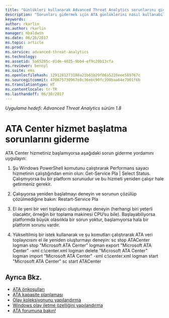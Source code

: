 ```yaml
---
title: "Günlükleri kullanarak Advanced Threat Analytics sorunlarını giderme | Microsoft Docs"
description: "Sorunları gidermek için ATA günlüklerini nasıl kullanabileceğiniz açıklanır"
keywords: 
author: rkarlin
ms.author: rkarlin
manager: mbaldwin
ms.date: 06/26/2017
ms.topic: article
ms.prod: 
ms.service: advanced-threat-analytics
ms.technology: 
ms.assetid: 5a65285c-d1de-4025-9bb4-ef9c20b13cfa
ms.reviewer: bennyl
ms.suite: ems
ms.openlocfilehash: 1291281273188a21b61b29f06a5220eee589767c
ms.sourcegitcommit: 470675730967e0c36ebc90fc399baa64e7901f6b
ms.translationtype: HT
ms.contentlocale: tr-TR
ms.lasthandoff: 06/30/2017
---
```

*Uygulama hedefi: Advanced Threat Analytics sürüm 1.8*



# ATA Center hizmet başlatma sorunlarını giderme
<a id="troubleshooting-ata-center-service-startup" class="xliff"></a>

ATA Center hizmetiniz başlamıyorsa aşağıdaki sorun giderme yordamını uygulayın:

1.  Şu Windows PowerShell komutunu çalıştırarak Performans sayacı hizmetinin çalıştığından emin olun: Get-Service Pla | Select Status. Çalışmıyorsa bu bir platform sorunudur ve bu hizmeti yeniden çalışır hale getirmeniz gerekir.
2.  Çalışıyorsa yeniden başlatmayı deneyin ve sorunun çözülüp çözülmediğine bakın: Restart-Service Pla
3.  El ile yeni bir veri toplayıcı oluşturmayı deneyin (herhangi biri yeterli olacaktır, örneğin bir toplama makinesi CPU’su bile).
Başlayabiliyorsa platformda büyük olasılıkla bir sorun yoktur, başlamıyorsa hala bir platform sorunu vardır.

4.  Yükseltilmiş bir istek kullanarak ve şu komutları çalıştırarak ATA veri toplayıcısını el ile yeniden oluşturmayı deneyin: sc stop ATACenter logman stop "Microsoft ATA Center" logman export "Microsoft ATA Center" -xml c:\center.xml logman delete "Microsoft ATA Center" logman import "Microsoft ATA Center" -xml c:\center.xml logman start "Microsoft ATA Center" sc start ATACenter



## Ayrıca Bkz.
<a id="see-also" class="xliff"></a>
- [ATA önkoşulları](ata-prerequisites.md)
- [ATA kapasite planlaması](ata-capacity-planning.md)
- [Olay koleksiyonunu yapılandırma](configure-event-collection.md)
- [Windows olay iletme özelliğini yapılandırma](configure-event-collection.md#configuring-windows-event-forwarding)
- [ATA forumuna bakın!](https://social.technet.microsoft.com/Forums/security/home?forum=mata)
